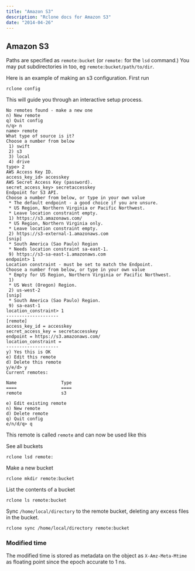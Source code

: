 ```yaml
---
title: "Amazon S3"
description: "Rclone docs for Amazon S3"
date: "2014-04-26"
---
```


<i class="fa fa-archive"></i> Amazon S3
---------------------------------------

Paths are specified as `remote:bucket` (or `remote:` for the `lsd`
command.)  You may put subdirectories in too, eg `remote:bucket/path/to/dir`.

Here is an example of making an s3 configuration.  First run

    rclone config

This will guide you through an interactive setup process.

```
No remotes found - make a new one
n) New remote
q) Quit config
n/q> n
name> remote
What type of source is it?
Choose a number from below
 1) swift
 2) s3
 3) local
 4) drive
type> 2
AWS Access Key ID.
access_key_id> accesskey
AWS Secret Access Key (password). 
secret_access_key> secretaccesskey
Endpoint for S3 API.
Choose a number from below, or type in your own value
 * The default endpoint - a good choice if you are unsure.
 * US Region, Northern Virginia or Pacific Northwest.
 * Leave location constraint empty.
 1) https://s3.amazonaws.com/
 * US Region, Northern Virginia only.
 * Leave location constraint empty.
 2) https://s3-external-1.amazonaws.com
[snip]
 * South America (Sao Paulo) Region
 * Needs location constraint sa-east-1.
 9) https://s3-sa-east-1.amazonaws.com
endpoint> 1
Location constraint - must be set to match the Endpoint.
Choose a number from below, or type in your own value
 * Empty for US Region, Northern Virginia or Pacific Northwest.
 1) 
 * US West (Oregon) Region.
 2) us-west-2
[snip]
 * South America (Sao Paulo) Region.
 9) sa-east-1
location_constraint> 1
--------------------
[remote]
access_key_id = accesskey
secret_access_key = secretaccesskey
endpoint = https://s3.amazonaws.com/
location_constraint = 
--------------------
y) Yes this is OK
e) Edit this remote
d) Delete this remote
y/e/d> y
Current remotes:

Name                 Type
====                 ====
remote               s3

e) Edit existing remote
n) New remote
d) Delete remote
q) Quit config
e/n/d/q> q
```

This remote is called `remote` and can now be used like this

See all buckets

    rclone lsd remote:

Make a new bucket

    rclone mkdir remote:bucket

List the contents of a bucket

    rclone ls remote:bucket

Sync `/home/local/directory` to the remote bucket, deleting any excess
files in the bucket.

    rclone sync /home/local/directory remote:bucket

### Modified time ###

The modified time is stored as metadata on the object as
`X-Amz-Meta-Mtime` as floating point since the epoch accurate to 1 ns.
